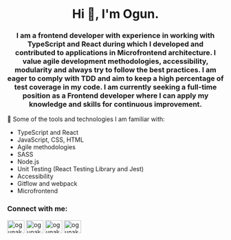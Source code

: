 <h1 align="center">Hi 👋, I'm Ogun.</h1>
<h3 align="center">I am a frontend developer with experience in working with TypeScript and React during which I developed and contributed to applications in Microfrontend architecture. I value agile development methodologies, accessibility, modularity and always try to follow the best practices. I am eager to comply with TDD and aim to keep a high percentage of test coverage in my code. I am currently seeking a full-time position as a Frontend developer where I can apply my knowledge and skills for continuous improvement. </h3>

 🔭 Some of the tools and technologies I am familiar with:
- TypeScript and React
- JavaScript, CSS, HTML
- Agile methodologies
- SASS 
- Node.js
- Unit Testing (React Testing Library and Jest)
- Accessibility
- Gitflow and webpack
- Microfrontend

<h3 align="left">Connect with me:</h3>
<p align="left">
<a href="https://linkedin.com/in/ogunakar" target="blank"><img align="center" src="https://raw.githubusercontent.com/rahuldkjain/github-profile-readme-generator/master/src/images/icons/Social/linked-in-alt.svg" alt="ogunakar" height="30" width="40" /></a>
<a href="https://www.hackerrank.com/ogunakar09" target="blank"><img align="center" src="https://raw.githubusercontent.com/rahuldkjain/github-profile-readme-generator/master/src/images/icons/Social/hackerrank.svg" alt="ogunakar09" height="30" width="40" /></a>
<a href="https://www.coderbyte.com/profile/ogunakar" target="blank"><img align="center" src="https://coderbytestaticimages.s3.amazonaws.com/favicon_2.png" alt="ogunakar09" height="30" width="40" /></a>
<a href="https://www.leetcode.com/ogunakar9" target="blank"><img align="center" src="https://raw.githubusercontent.com/rahuldkjain/github-profile-readme-generator/master/src/images/icons/Social/leet-code.svg" alt="ogunakar9" height="30" width="40" /></a>
</p>

